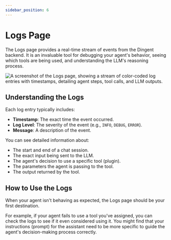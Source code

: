 ```yaml
---
sidebar_position: 6
---
```


# Logs Page

The Logs page provides a real-time stream of events from the Dingent backend. It is an invaluable tool for debugging your agent's behavior, seeing which tools are being used, and understanding the LLM's reasoning process.

![A screenshot of the Logs page, showing a stream of color-coded log entries with timestamps, detailing agent steps, tool calls, and LLM outputs.](../assets/logs.png)

## Understanding the Logs

Each log entry typically includes:

* **Timestamp**: The exact time the event occurred.
* **Log Level**: The severity of the event (e.g., `INFO`, `DEBUG`, `ERROR`).
* **Message**: A description of the event.

You can see detailed information about:

* The start and end of a chat session.
* The exact input being sent to the LLM.
* The agent's decision to use a specific tool (plugin).
* The parameters the agent is passing to the tool.
* The output returned by the tool.

## How to Use the Logs

When your agent isn't behaving as expected, the Logs page should be your first destination.

For example, if your agent fails to use a tool you've assigned, you can check the logs to see if it even considered using it. You might find that your instructions (prompt) for the assistant need to be more specific to guide the agent's decision-making process correctly.
